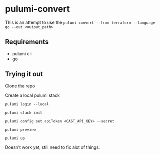 # pulumi-convert
This is an attempt to use the `pulumi convert --from terraform --language go --out <output_path>`
## Requirements

- pulumi cli
- go

## Trying it out

Clone the repo

Create a local pulumi stack
```
pulumi login --local

pulumi stack init

pulumi config set apiToken <CAST_API_KEY> --secret

pulumi preview

pulumi up
```
Doesn't work yet, still need to fix alot of things.

